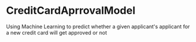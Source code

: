 # CreditCardAprrovalModel
Using Machine Learning to predict whether a given applicant's applicant for a new credit card will get approved or not
